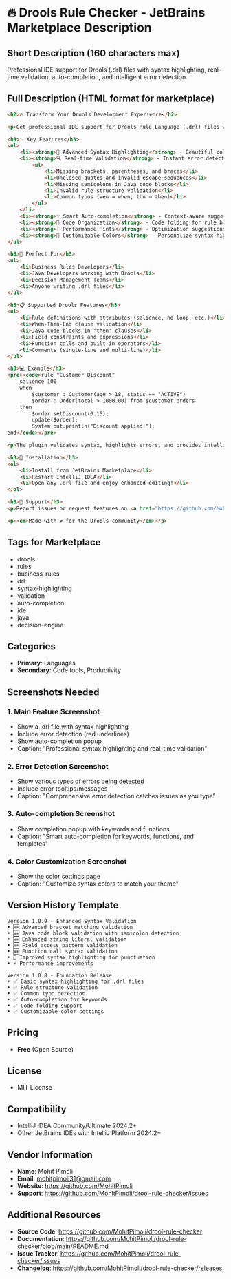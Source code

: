 # 🔥 Drools Rule Checker - JetBrains Marketplace Description

## Short Description (160 characters max)
Professional IDE support for Drools (.drl) files with syntax highlighting, real-time validation, auto-completion, and intelligent error detection.

## Full Description (HTML format for marketplace)

```html
<h2>🔥 Transform Your Drools Development Experience</h2>

<p>Get professional IDE support for Drools Rule Language (.drl) files with comprehensive features that match modern Java development standards.</p>

<h3>✨ Key Features</h3>
<ul>
    <li><strong>🎨 Advanced Syntax Highlighting</strong> - Beautiful color coding for keywords, operators, strings, numbers, comments, and punctuation</li>
    <li><strong>🔍 Real-time Validation</strong> - Instant error detection as you type:
        <ul>
            <li>Missing brackets, parentheses, and braces</li>
            <li>Unclosed quotes and invalid escape sequences</li>
            <li>Missing semicolons in Java code blocks</li>
            <li>Invalid rule structure validation</li>
            <li>Common typos (wen → when, thn → then)</li>
        </ul>
    </li>
    <li><strong>💡 Smart Auto-completion</strong> - Context-aware suggestions for keywords, functions, and rule templates</li>
    <li><strong>📁 Code Organization</strong> - Code folding for rule blocks and comments</li>
    <li><strong>⚡ Performance Hints</strong> - Optimization suggestions for better rule performance</li>
    <li><strong>🎨 Customizable Colors</strong> - Personalize syntax highlighting in IDE settings</li>
</ul>

<h3>🚀 Perfect For</h3>
<ul>
    <li>Business Rules Developers</li>
    <li>Java Developers working with Drools</li>
    <li>Decision Management Teams</li>
    <li>Anyone writing .drl files</li>
</ul>

<h3>📋 Supported Drools Features</h3>
<ul>
    <li>Rule definitions with attributes (salience, no-loop, etc.)</li>
    <li>When-Then-End clause validation</li>
    <li>Java code blocks in 'then' clauses</li>
    <li>Field constraints and expressions</li>
    <li>Function calls and built-in operators</li>
    <li>Comments (single-line and multi-line)</li>
</ul>

<h3>💻 Example</h3>
<pre><code>rule "Customer Discount"
    salience 100
    when
        $customer : Customer(age > 18, status == "ACTIVE")
        $order : Order(total > 1000.00) from $customer.orders
    then
        $order.setDiscount(0.15);
        update($order);
        System.out.println("Discount applied!");
end</code></pre>

<p>The plugin validates syntax, highlights errors, and provides intelligent suggestions as you type.</p>

<h3>🔧 Installation</h3>
<ol>
    <li>Install from JetBrains Marketplace</li>
    <li>Restart IntelliJ IDEA</li>
    <li>Open any .drl file and enjoy enhanced editing!</li>
</ol>

<h3>🐛 Support</h3>
<p>Report issues or request features on <a href="https://github.com/MohitPimoli/drool-rule-checker/issues">GitHub</a></p>

<p><em>Made with ❤️ for the Drools community</em></p>
```

## Tags for Marketplace
- drools
- rules
- business-rules
- drl
- syntax-highlighting
- validation
- auto-completion
- ide
- java
- decision-engine

## Categories
- **Primary**: Languages
- **Secondary**: Code tools, Productivity

## Screenshots Needed

### 1. Main Feature Screenshot
- Show a .drl file with syntax highlighting
- Include error detection (red underlines)
- Show auto-completion popup
- Caption: "Professional syntax highlighting and real-time validation"

### 2. Error Detection Screenshot
- Show various types of errors being detected
- Include error tooltips/messages
- Caption: "Comprehensive error detection catches issues as you type"

### 3. Auto-completion Screenshot
- Show completion popup with keywords and functions
- Caption: "Smart auto-completion for keywords, functions, and templates"

### 4. Color Customization Screenshot
- Show the color settings page
- Caption: "Customize syntax colors to match your theme"

## Version History Template

```
Version 1.0.9 - Enhanced Syntax Validation
• 🆕 Advanced bracket matching validation
• 🆕 Java code block validation with semicolon detection
• 🆕 Enhanced string literal validation
• 🆕 Field access pattern validation
• 🆕 Function call syntax validation
• 🎨 Improved syntax highlighting for punctuation
• ⚡ Performance improvements

Version 1.0.8 - Foundation Release
• ✅ Basic syntax highlighting for .drl files
• ✅ Rule structure validation
• ✅ Common typo detection
• ✅ Auto-completion for keywords
• ✅ Code folding support
• ✅ Customizable color settings
```

## Pricing
- **Free** (Open Source)

## License
- MIT License

## Compatibility
- IntelliJ IDEA Community/Ultimate 2024.2+
- Other JetBrains IDEs with IntelliJ Platform 2024.2+

## Vendor Information
- **Name**: Mohit Pimoli
- **Email**: mohitpimoli31@gmail.com
- **Website**: https://github.com/MohitPimoli
- **Support**: https://github.com/MohitPimoli/drool-rule-checker/issues

## Additional Resources
- **Source Code**: https://github.com/MohitPimoli/drool-rule-checker
- **Documentation**: https://github.com/MohitPimoli/drool-rule-checker/blob/main/README.md
- **Issue Tracker**: https://github.com/MohitPimoli/drool-rule-checker/issues
- **Changelog**: https://github.com/MohitPimoli/drool-rule-checker/releases